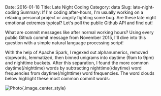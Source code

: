 Date: 2016-01-18
Title: Late Night Coding
Category: data
Slug: late-night-coding
Summary:  If I'm coding after-hours, I'm usually working on a relaxing personal project or angrily fighting some bug. Are these late night emotional extremes typical? Let's poll the public Github API and find out!
 
What are commit messages like after normal working hours?  Using every public Github commit message from November 2015, I'll 
dive into this question with a simple natural language processing script! 
 
With the help of Apache Spark, I regexed out alphanumerics, removed stopwords, lemmatized, then binned unigrams
into daytime (9am to 9pm) and nighttime buckets. After this separation, 
I found the more common daytime(/nighttime) words by subtracting nighttime(/daytime) word frequencies from daytime(/nighttime) 
word frequencies. The word clouds below highlight these most common commit words: 
  
![Photo]({attach}/assets/data/2016/late-night-coding.jpg){.image_center_style}
